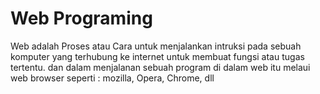# Web Programing
 Web adalah Proses atau Cara untuk menjalankan intruksi pada sebuah komputer yang terhubung ke internet untuk membuat fungsi atau tugas tertentu. dan dalam menjalanan sebuah program di dalam web itu melaui web browser seperti : mozilla, Opera, Chrome, dll
